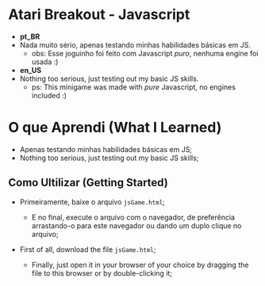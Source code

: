 # Atari Breakout - Javascript
- **pt_BR** 
- Nada muito sério, apenas testando minhas habilidades básicas em JS.
  - obs: Esse joguinho foi feito com Javascript *puro*, nenhuma engine foi usada :)
- **en_US** 
- Nothing too serious, just testing out my basic JS skills.
  - ps: This minigame was made with *pure* Javascript, no engines included :)

# O que Aprendi (What I Learned)
- Apenas testando minhas habilidades básicas em JS;
- Nothing too serious, just testing out my basic JS skills;

## Como Ultilizar (Getting Started)
- Primeiramente, baixe o arquivo `jsGame.html`;
  - E no final, execute o arquivo com o navegador, de preferência arrastando-o para este navegador ou dando um duplo clique no arquivo;
        
- First of all, download the file `jsGame.html`;
  - Finally, just open it in your browser of your choice by dragging the file to this browser or by double-clicking it;

